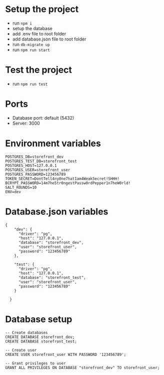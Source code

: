 # Setup the project
* run `npm i`
* setup the database
* add .env file to root folder
* add database.json file to root folder
* run `db-migrate up`
* run `npm run start`

# Test the project
* run `npm run test`

# Ports
* Database port: default (5432)
* Server: 3000

# Environment variables
```
POSTGRES_DB=storefront_dev
POSTGRES_TEST_DB=storefront_test
POSTGRES_HOST=127.0.0.1
POSTGRES_USER=storefront_user
POSTGRES_PASSWORD=123456789
TOKEN_SECRET=DontTell4ny0ne7hatIam4Weak5ecret!SHHH!
BCRYPT_PASSWORD=14m7he5tr0ngestPassw0rdPepper1n7heW0rld!
SALT_ROUNDS=10
ENV=dev 
```

# Database.json variables
```
{
    "dev": {
      "driver": "pg",
      "host": "127.0.0.1",
      "database": "storefront_dev",
      "user": "storefront_user",
      "password": "123456789"
    },
    
    "test": {
      "driver": "pg",
      "host": "127.0.0.1",
      "database": "storefront_test",
      "user": "storefront_user",
      "password": "123456789"
    }
    
  }
```

# Database setup
```
-- Create databases 
CREATE DATABASE storefront_dev;
CREATE DATABASE storefront_test;

-- Create user
CREATE USER storefront_user WITH PASSWORD '123456789';

-- Grant privileges to user
GRANT ALL PRIVILEGES ON DATABASE "storefront_dev" TO storefront_user;
```
